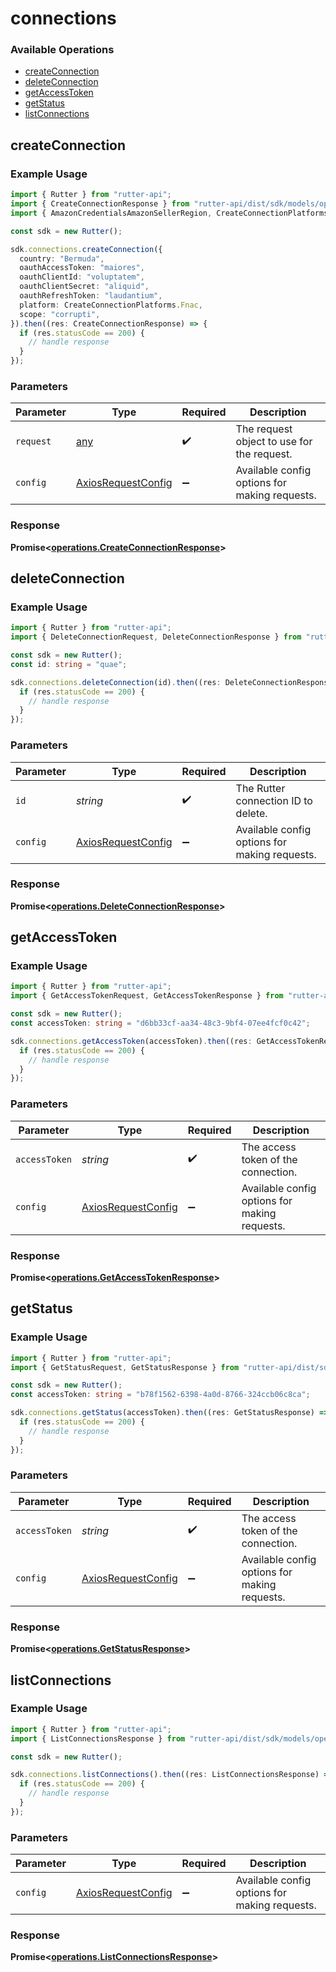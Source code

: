 # connections

### Available Operations

* [createConnection](#createconnection)
* [deleteConnection](#deleteconnection)
* [getAccessToken](#getaccesstoken)
* [getStatus](#getstatus)
* [listConnections](#listconnections)

## createConnection

### Example Usage

```typescript
import { Rutter } from "rutter-api";
import { CreateConnectionResponse } from "rutter-api/dist/sdk/models/operations";
import { AmazonCredentialsAmazonSellerRegion, CreateConnectionPlatforms } from "rutter-api/dist/sdk/models/shared";

const sdk = new Rutter();

sdk.connections.createConnection({
  country: "Bermuda",
  oauthAccessToken: "maiores",
  oauthClientId: "voluptatem",
  oauthClientSecret: "aliquid",
  oauthRefreshToken: "laudantium",
  platform: CreateConnectionPlatforms.Fnac,
  scope: "corrupti",
}).then((res: CreateConnectionResponse) => {
  if (res.statusCode == 200) {
    // handle response
  }
});
```

### Parameters

| Parameter                                                    | Type                                                         | Required                                                     | Description                                                  |
| ------------------------------------------------------------ | ------------------------------------------------------------ | ------------------------------------------------------------ | ------------------------------------------------------------ |
| `request`                                                    | [any](../../models//.md)                                     | :heavy_check_mark:                                           | The request object to use for the request.                   |
| `config`                                                     | [AxiosRequestConfig](https://axios-http.com/docs/req_config) | :heavy_minus_sign:                                           | Available config options for making requests.                |


### Response

**Promise<[operations.CreateConnectionResponse](../../models/operations/createconnectionresponse.md)>**


## deleteConnection

### Example Usage

```typescript
import { Rutter } from "rutter-api";
import { DeleteConnectionRequest, DeleteConnectionResponse } from "rutter-api/dist/sdk/models/operations";

const sdk = new Rutter();
const id: string = "quae";

sdk.connections.deleteConnection(id).then((res: DeleteConnectionResponse) => {
  if (res.statusCode == 200) {
    // handle response
  }
});
```

### Parameters

| Parameter                                                    | Type                                                         | Required                                                     | Description                                                  |
| ------------------------------------------------------------ | ------------------------------------------------------------ | ------------------------------------------------------------ | ------------------------------------------------------------ |
| `id`                                                         | *string*                                                     | :heavy_check_mark:                                           | The Rutter connection ID to delete.                          |
| `config`                                                     | [AxiosRequestConfig](https://axios-http.com/docs/req_config) | :heavy_minus_sign:                                           | Available config options for making requests.                |


### Response

**Promise<[operations.DeleteConnectionResponse](../../models/operations/deleteconnectionresponse.md)>**


## getAccessToken

### Example Usage

```typescript
import { Rutter } from "rutter-api";
import { GetAccessTokenRequest, GetAccessTokenResponse } from "rutter-api/dist/sdk/models/operations";

const sdk = new Rutter();
const accessToken: string = "d6bb33cf-aa34-48c3-9bf4-07ee4fcf0c42";

sdk.connections.getAccessToken(accessToken).then((res: GetAccessTokenResponse) => {
  if (res.statusCode == 200) {
    // handle response
  }
});
```

### Parameters

| Parameter                                                    | Type                                                         | Required                                                     | Description                                                  |
| ------------------------------------------------------------ | ------------------------------------------------------------ | ------------------------------------------------------------ | ------------------------------------------------------------ |
| `accessToken`                                                | *string*                                                     | :heavy_check_mark:                                           | The access token of the connection.                          |
| `config`                                                     | [AxiosRequestConfig](https://axios-http.com/docs/req_config) | :heavy_minus_sign:                                           | Available config options for making requests.                |


### Response

**Promise<[operations.GetAccessTokenResponse](../../models/operations/getaccesstokenresponse.md)>**


## getStatus

### Example Usage

```typescript
import { Rutter } from "rutter-api";
import { GetStatusRequest, GetStatusResponse } from "rutter-api/dist/sdk/models/operations";

const sdk = new Rutter();
const accessToken: string = "b78f1562-6398-4a0d-8766-324ccb06c8ca";

sdk.connections.getStatus(accessToken).then((res: GetStatusResponse) => {
  if (res.statusCode == 200) {
    // handle response
  }
});
```

### Parameters

| Parameter                                                    | Type                                                         | Required                                                     | Description                                                  |
| ------------------------------------------------------------ | ------------------------------------------------------------ | ------------------------------------------------------------ | ------------------------------------------------------------ |
| `accessToken`                                                | *string*                                                     | :heavy_check_mark:                                           | The access token of the connection.                          |
| `config`                                                     | [AxiosRequestConfig](https://axios-http.com/docs/req_config) | :heavy_minus_sign:                                           | Available config options for making requests.                |


### Response

**Promise<[operations.GetStatusResponse](../../models/operations/getstatusresponse.md)>**


## listConnections

### Example Usage

```typescript
import { Rutter } from "rutter-api";
import { ListConnectionsResponse } from "rutter-api/dist/sdk/models/operations";

const sdk = new Rutter();

sdk.connections.listConnections().then((res: ListConnectionsResponse) => {
  if (res.statusCode == 200) {
    // handle response
  }
});
```

### Parameters

| Parameter                                                    | Type                                                         | Required                                                     | Description                                                  |
| ------------------------------------------------------------ | ------------------------------------------------------------ | ------------------------------------------------------------ | ------------------------------------------------------------ |
| `config`                                                     | [AxiosRequestConfig](https://axios-http.com/docs/req_config) | :heavy_minus_sign:                                           | Available config options for making requests.                |


### Response

**Promise<[operations.ListConnectionsResponse](../../models/operations/listconnectionsresponse.md)>**

